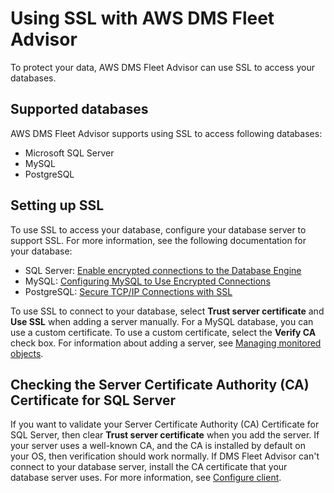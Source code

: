 # Using SSL with AWS DMS Fleet Advisor<a name="fa-using-ssl"></a>

To protect your data, AWS DMS Fleet Advisor can use SSL to access your databases\.

## Supported databases<a name="fa-using-ssl-databases"></a>

AWS DMS Fleet Advisor supports using SSL to access following databases:
+ Microsoft SQL Server
+ MySQL
+ PostgreSQL

## Setting up SSL<a name="fa-using-ssl-setup"></a>

To use SSL to access your database, configure your database server to support SSL\. For more information, see the following documentation for your database:
+ SQL Server: [ Enable encrypted connections to the Database Engine](https://docs.microsoft.com/en-us/sql/database-engine/configure-windows/enable-encrypted-connections-to-the-database-engine?view=sql-server-2017) 
+ MySQL: [ Configuring MySQL to Use Encrypted Connections](https://dev.mysql.com/doc/refman/5.7/en/using-encrypted-connections.html) 
+ PostgreSQL: [ Secure TCP/IP Connections with SSL](https://www.postgresql.org/docs/current/ssl-tcp.html) 

To use SSL to connect to your database, select **Trust server certificate** and **Use SSL** when adding a server manually\. For a MySQL database, you can use a custom certificate\. To use a custom certificate, select the **Verify CA** check box\. For information about adding a server, see [Managing monitored objects](fa-managing-objects.md)\.

## Checking the Server Certificate Authority \(CA\) Certificate for SQL Server<a name="fa-using-ssl-check"></a>

If you want to validate your Server Certificate Authority \(CA\) Certificate for SQL Server, then clear **Trust server certificate** when you add the server\. If your server uses a well\-known CA, and the CA is installed by default on your OS, then verification should work normally\. If DMS Fleet Advisor can't connect to your database server, install the CA certificate that your database server uses\. For more information, see [ Configure client](https://docs.microsoft.com/en-us/sql/database-engine/configure-windows/enable-encrypted-connections-to-the-database-engine?view=sql-server-2017#configure-client)\. 